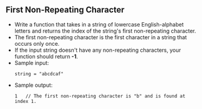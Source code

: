 ## First Non-Repeating Character

- Write a function that takes in a string of lowercase English-alphabet letters and returns the index of the string's first non-repeating character.
- The first non-repeating character is the first character in a string that occurs only once.
- If the input string doesn't have any non-repeating characters, your function should return **-1**.
- Sample input:
    ~~~
    string = "abcdcaf"
    ~~~
- Sample output:
    ~~~
    1   // The first non-repeating character is "b" and is found at index 1.
    ~~~